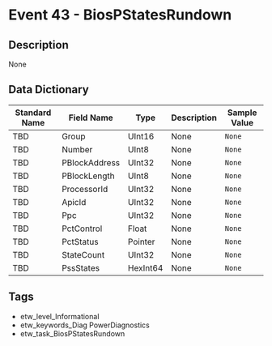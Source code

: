 # Event 43 - BiosPStatesRundown

## Description
None

## Data Dictionary
|Standard Name|Field Name|Type|Description|Sample Value|
|---|---|---|---|---|
|TBD|Group|UInt16|None|`None`|
|TBD|Number|UInt8|None|`None`|
|TBD|PBlockAddress|UInt32|None|`None`|
|TBD|PBlockLength|UInt8|None|`None`|
|TBD|ProcessorId|UInt32|None|`None`|
|TBD|ApicId|UInt32|None|`None`|
|TBD|Ppc|UInt32|None|`None`|
|TBD|PctControl|Float|None|`None`|
|TBD|PctStatus|Pointer|None|`None`|
|TBD|StateCount|UInt32|None|`None`|
|TBD|PssStates|HexInt64|None|`None`|

## Tags
* etw_level_Informational
* etw_keywords_Diag PowerDiagnostics
* etw_task_BiosPStatesRundown